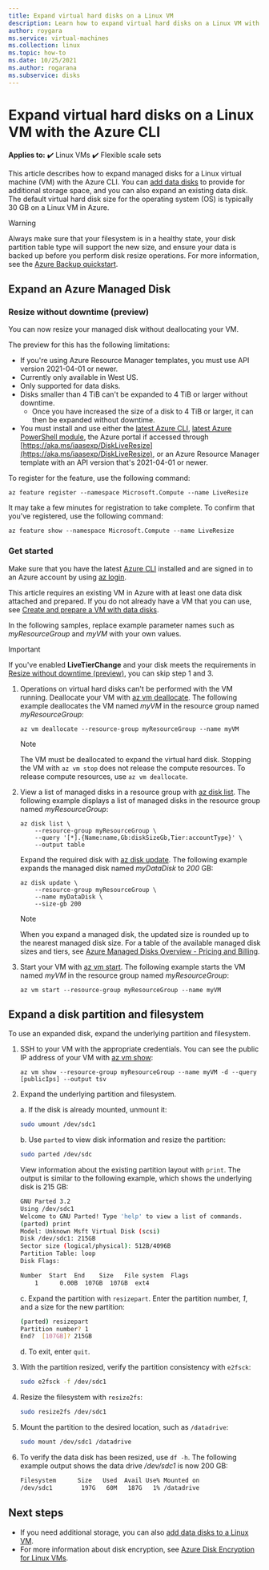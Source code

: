 ```yaml
---
title: Expand virtual hard disks on a Linux VM 
description: Learn how to expand virtual hard disks on a Linux VM with the Azure CLI.
author: roygara
ms.service: virtual-machines
ms.collection: linux
ms.topic: how-to
ms.date: 10/25/2021
ms.author: rogarana
ms.subservice: disks
---
```


# Expand virtual hard disks on a Linux VM with the Azure CLI

**Applies to:** :heavy_check_mark: Linux VMs :heavy_check_mark: Flexible scale sets 

This article describes how to expand managed disks for a Linux virtual machine (VM) with the Azure CLI. You can [add data disks](add-disk.md) to provide for additional storage space, and you can also expand an existing data disk. The default virtual hard disk size for the operating system (OS) is typically 30 GB on a Linux VM in Azure. 

> [!WARNING]
> Always make sure that your filesystem is in a healthy state, your disk partition table type will support the new size, and ensure your data is backed up before you perform disk resize operations. For more information, see the [Azure Backup quickstart](../../backup/quick-backup-vm-portal.md). 

## Expand an Azure Managed Disk

### Resize without downtime (preview)

You can now resize your managed disk without deallocating your VM.

The preview for this has the following limitations:

- If you're using Azure Resource Manager templates, you must use API version 2021-04-01 or newer.
- Currently only available in West US.
- Only supported for data disks.
- Disks smaller than 4 TiB can't be expanded to 4 TiB or larger without downtime.
    - Once you have increased the size of a disk to 4 TiB or larger, it can then be expanded without downtime.
- You must install and use either the [latest Azure CLI](/cli/azure/install-azure-cli), [latest Azure PowerShell module](/powershell/azure/install-az-ps), the Azure portal if accessed through [https://aka.ms/iaasexp/DiskLiveResize](https://aka.ms/iaasexp/DiskLiveResize), or an Azure Resource Manager template with an API version that's 2021-04-01 or newer.

To register for the feature, use the following command:

```azurecli
az feature register --namespace Microsoft.Compute --name LiveResize
```

It may take a few minutes for registration to take complete. To confirm that you've registered, use the following command:

```azurecli
az feature show --namespace Microsoft.Compute --name LiveResize
```

### Get started

Make sure that you have the latest [Azure CLI](/cli/azure/install-az-cli2) installed and are signed in to an Azure account by using [az login](/cli/azure/reference-index#az_login).

This article requires an existing VM in Azure with at least one data disk attached and prepared. If you do not already have a VM that you can use, see [Create and prepare a VM with data disks](tutorial-manage-disks.md#create-and-attach-disks).

In the following samples, replace example parameter names such as *myResourceGroup* and *myVM* with your own values.

> [!IMPORTANT]
> If you've enabled **LiveTierChange** and your disk meets the requirements in [Resize without downtime (preview)](#resize-without-downtime-preview), you can skip step 1 and 3. 

1. Operations on virtual hard disks can't be performed with the VM running. Deallocate your VM with [az vm deallocate](/cli/azure/vm#az_vm_deallocate). The following example deallocates the VM named *myVM* in the resource group named *myResourceGroup*:

    ```azurecli
    az vm deallocate --resource-group myResourceGroup --name myVM
    ```

    > [!NOTE]
    > The VM must be deallocated to expand the virtual hard disk. Stopping the VM with `az vm stop` does not release the compute resources. To release compute resources, use `az vm deallocate`.

1. View a list of managed disks in a resource group with [az disk list](/cli/azure/disk#az_disk_list). The following example displays a list of managed disks in the resource group named *myResourceGroup*:

    ```azurecli
    az disk list \
        --resource-group myResourceGroup \
        --query '[*].{Name:name,Gb:diskSizeGb,Tier:accountType}' \
        --output table
    ```

    Expand the required disk with [az disk update](/cli/azure/disk#az_disk_update). The following example expands the managed disk named *myDataDisk* to *200* GB:

    ```azurecli
    az disk update \
        --resource-group myResourceGroup \
        --name myDataDisk \
        --size-gb 200
    ```

    > [!NOTE]
    > When you expand a managed disk, the updated size is rounded up to the nearest managed disk size. For a table of the available managed disk sizes and tiers, see [Azure Managed Disks Overview - Pricing and Billing](../managed-disks-overview.md).

1. Start your VM with [az vm start](/cli/azure/vm#az_vm_start). The following example starts the VM named *myVM* in the resource group named *myResourceGroup*:

    ```azurecli
    az vm start --resource-group myResourceGroup --name myVM
    ```


## Expand a disk partition and filesystem
To use an expanded disk, expand the underlying partition and filesystem.

1. SSH to your VM with the appropriate credentials. You can see the public IP address of your VM with [az vm show](/cli/azure/vm#az_vm_show):

    ```azurecli
    az vm show --resource-group myResourceGroup --name myVM -d --query [publicIps] --output tsv
    ```

1. Expand the underlying partition and filesystem.

    a. If the disk is already mounted, unmount it:

    ```bash
    sudo umount /dev/sdc1
    ```

    b. Use `parted` to view disk information and resize the partition:

    ```bash
    sudo parted /dev/sdc
    ```

    View information about the existing partition layout with `print`. The output is similar to the following example, which shows the underlying disk is 215 GB:

    ```bash
    GNU Parted 3.2
    Using /dev/sdc1
    Welcome to GNU Parted! Type 'help' to view a list of commands.
    (parted) print
    Model: Unknown Msft Virtual Disk (scsi)
    Disk /dev/sdc1: 215GB
    Sector size (logical/physical): 512B/4096B
    Partition Table: loop
    Disk Flags:
    
    Number  Start  End    Size   File system  Flags
        1      0.00B  107GB  107GB  ext4
    ```

    c. Expand the partition with `resizepart`. Enter the partition number, *1*, and a size for the new partition:

    ```bash
    (parted) resizepart
    Partition number? 1
    End?  [107GB]? 215GB
    ```

    d. To exit, enter `quit`.

1. With the partition resized, verify the partition consistency with `e2fsck`:

    ```bash
    sudo e2fsck -f /dev/sdc1
    ```

1. Resize the filesystem with `resize2fs`:

    ```bash
    sudo resize2fs /dev/sdc1
    ```

1. Mount the partition to the desired location, such as `/datadrive`:

    ```bash
    sudo mount /dev/sdc1 /datadrive
    ```

1. To verify the data disk has been resized, use `df -h`. The following example output shows the data drive */dev/sdc1* is now 200 GB:

    ```bash
    Filesystem      Size   Used  Avail Use% Mounted on
    /dev/sdc1        197G   60M   187G   1% /datadrive
    ```

## Next steps
* If you need additional storage, you can also [add data disks to a Linux VM](add-disk.md). 
* For more information about disk encryption, see [Azure Disk Encryption for Linux VMs](disk-encryption-overview.md).
